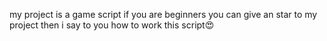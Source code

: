 my project is a game script 
if you are beginners you can give an star 
to my project then i say to you how to work 
this script😍

